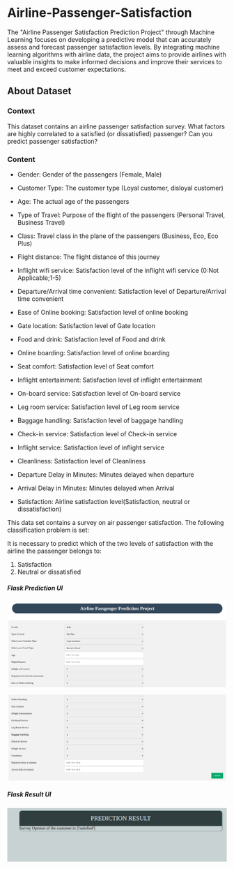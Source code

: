 # Airline-Passenger-Satisfaction

The "Airline Passenger Satisfaction Prediction Project" through Machine Learning focuses on developing a predictive model that can accurately assess and forecast passenger satisfaction levels. By integrating machine learning algorithms with airline data, the project aims to provide airlines with valuable insights to make informed decisions and improve their services to meet and exceed customer expectations.


## About Dataset

### Context
This dataset contains an airline passenger satisfaction survey. What factors are highly correlated to a satisfied (or dissatisfied) passenger? Can you predict passenger satisfaction?

### Content
* Gender: Gender of the passengers (Female, Male)

* Customer Type: The customer type (Loyal customer, disloyal customer)

* Age: The actual age of the passengers

* Type of Travel: Purpose of the flight of the passengers (Personal Travel, Business Travel)

* Class: Travel class in the plane of the passengers (Business, Eco, Eco Plus)

* Flight distance: The flight distance of this journey

* Inflight wifi service: Satisfaction level of the inflight wifi service (0:Not Applicable;1-5)

* Departure/Arrival time convenient: Satisfaction level of Departure/Arrival time convenient

* Ease of Online booking: Satisfaction level of online booking

* Gate location: Satisfaction level of Gate location

* Food and drink: Satisfaction level of Food and drink

* Online boarding: Satisfaction level of online boarding

* Seat comfort: Satisfaction level of Seat comfort

* Inflight entertainment: Satisfaction level of inflight entertainment

* On-board service: Satisfaction level of On-board service

* Leg room service: Satisfaction level of Leg room service

* Baggage handling: Satisfaction level of baggage handling

* Check-in service: Satisfaction level of Check-in service

* Inflight service: Satisfaction level of inflight service

* Cleanliness: Satisfaction level of Cleanliness

* Departure Delay in Minutes: Minutes delayed when departure

* Arrival Delay in Minutes: Minutes delayed when Arrival

* Satisfaction: Airline satisfaction level(Satisfaction, neutral or dissatisfaction)



This data set contains a survey on air passenger satisfaction. The following classification problem is set:

It is necessary to predict which of the two levels of satisfaction with the airline the passenger belongs to:

1. Satisfaction
2. Neutral or dissatisfied


##### Flask Prediction UI

![Prediction UI](https://github.com/matindra/Airline-Passenger-Satisfaction/blob/main/Prediction%20Image/UI1.png)

![Prediction UI](https://github.com/matindra/Airline-Passenger-Satisfaction/blob/main/Prediction%20Image/UI2.png)


##### Flask Result UI

![Result UI](https://github.com/matindra/Airline-Passenger-Satisfaction/blob/main/Prediction%20Image/Prediction_Result.png)
